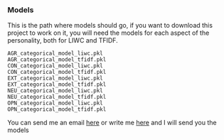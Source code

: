 ### Models

This is the path where models should go, if you want to download this project to work on it, you will need the models for each aspect of the personality, both for LIWC and TFIDF.

```
AGR_categorical_model_liwc.pkl
AGR_categorical_model_tfidf.pkl
CON_categorical_model_liwc.pkl
CON_categorical_model_tfidf.pkl
EXT_categorical_model_liwc.pkl
EXT_categorical_model_tfidf.pkl
NEU_categorical_model_liwc.pkl
NEU_categorical_model_tfidf.pkl
OPN_categorical_model_liwc.pkl
OPN_categorical_model_tfidf.pkl
```
You can send me an email [here](mailto:dayfundoraglez@gmail.com) or write me [here](t.me/AGirlHas_No_Name) and I will send you the models